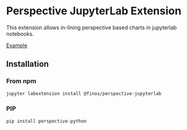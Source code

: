 # Perspective JupyterLab Extension

This extension allows in-lining perspective based charts in jupyterlab notebooks.

[Example](https://github.com/finos/perspective/blob/master/packages/perspective-jupyterlab/example.ipynb)

## Installation

### From npm

```bash
jupyter labextension install @finos/perspective-jupyterlab
```

### PIP

```bash
pip install perspective-python
```
